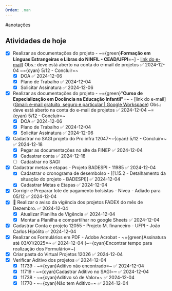 ```yaml
---
Ordem: .nan
---
```


#anotações 
## Atividades de hoje

- [x] Realizar as documentações do projeto - ~={green}**Formação em Línguas Estrangeiras e Libras do NINFIL - CEAD/UFPI**=~] - [link do e-mail](https://mail.google.com/mail/u/0/?tab=rm&ogbl#inbox/FMfcgzQXKWhWHxVzTbmskVKZzZfgjsGh)) Obs.: deve está aberto na conta do e-mail de projetos ✅ 2024-12-04 ~={cyan} 5/12 - Concluir=~
	- [x] DOA ✅ 2024-12-06
	- [x] Plano de Trabalho ✅ 2024-12-04
	- [x] Solicitar Assinatura ✅ 2024-12-06
- [x] Realizar as documentações do projeto - ~={green}"**Curso de Especialização em Docência na Educação Infantil"**=~ - [link do e-mail]([Gmail: e-mail gratuito, seguro e particular | Google Workspace](https://mail.google.com/mail/u/0/?tab=rm&ogbl#inbox/FMfcgzQXKWhWJCttNJtjLRHrzBXZXWxC))  Obs.: deve está aberto na conta do e-mail de projetos ✅ 2024-12-04 ~={cyan} 5/12 - Concluir=~
	- [x] DOA ✅ 2024-12-06
	- [x] Plano de Trabalho ✅ 2024-12-04
	- [x] Solicitar Assinatura ✅ 2024-12-06
- [x] Cadastrar no SAGI projeto do Pro infra 12047~={cyan} 5/12 - Concluir=~ ✅ 2024-12-18
	- [x] Pegar as documentações no site da FINEP ✅ 2024-12-04
	- [x] Cadastrar conta ✅ 2024-12-18
	- [ ] Cadastrar no SAGI
- [x] Cadastrar metas e etapas - Projeto BADESPI - 11985 ✅ 2024-12-04
	- [x] Cadastrar o cronograma de desembolso - [[1.15.2 - Detalhamento da situação do projeto - BADESPI]] ✅ 2024-12-04
	- [x] Cadastrar Metas e Etapas ✅ 2024-12-04
- [x] Corrigir e Preparar lote de pagamento bolsistas - Nivea - Adiado para 05/12 ✅ 2024-12-04
- [x] 🔺 Realizar o aviso da vigência dos projetos FADEX do mês de Dezembro. ✅ 2024-12-04
	- [x] Atualizar Planilha de Vigência ✅ 2024-12-04
	- [x] Montar a Planilha e compartilhar no google Sheets ✅ 2024-12-04
- [x] Cadastrar Conta e projeto 12055 - Projeto M. financeiro - UFPI - João Carlos Hipólito ✅ 2024-12-04
- [x] Realizar os Formulários em PDF - Adobe Acrobat - ~={green}Assinatura até 03/01/2025=~ ✅ 2024-12-04 (~={cyan}Encontrar tempo para realização dos Formulário=~)
- [x] Criar pasta do Virtual Projetos 12026 ✅ 2024-12-04
- [x] Verificar Aditivo dos projetos ✅ 2024-12-04
	- [x] 11739 - ~={cyan}Aditivo não encontrado=~ ✅ 2024-12-04
	- [x] 11719 - ~={cyan}Cadastrar Aditivo no SAGI=~ ✅ 2024-12-04
	- [x] 11738 - ~={cyan}Aditivo só de Valor=~ ✅ 2024-12-04
	- [x] 11770 - ~={cyan}Não tem Aditivo=~ ✅ 2024-12-04